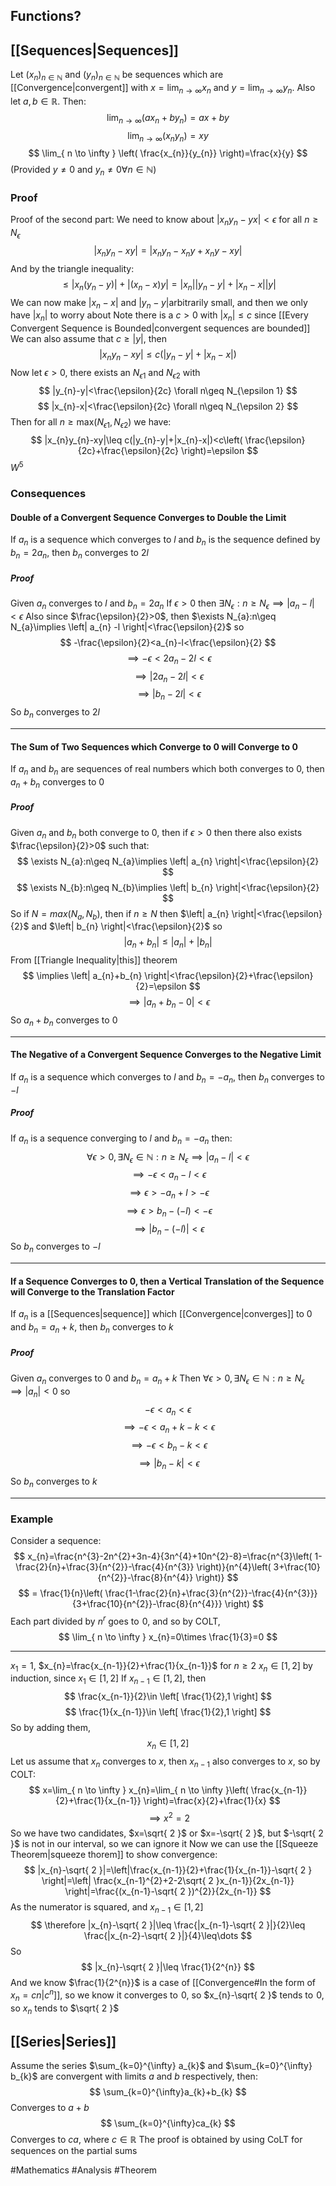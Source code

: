 ## Functions?

## [[Sequences|Sequences]]
Let $(x_{n})_{n\in\mathbb{N}}$ and $(y_{n})_{n\in\mathbb{N}}$ be sequences which are [[Convergence|convergent]] with $x=\lim_{ n \to \infty }x_{n}$ and $y=\lim_{ n \to \infty }y_{n}$. Also let $a,b\in\mathbb{R}$. Then:
$$
\lim_{ n \to \infty } (ax_{n}+by_{n})=ax+by
$$
$$
\lim_{ n \to \infty } (x_{n}y_{n})=xy
$$
$$
\lim_{ n \to \infty } \left( \frac{x_{n}}{y_{n}} \right)=\frac{x}{y}
$$
(Provided $y\neq 0$ and $y_{n}\neq 0\forall n\in\mathbb{N}$)
### Proof
Proof of the second part:
We need to know about $|x_{n}y_{n}-yx|<\epsilon$ for all $n\geq N_\epsilon$
$$
|x_{n}y_{n}-xy|=|x_{n}y_{n}-x_{n}y+x_{n}y-xy|
$$
And by the triangle inequality:
$$
\leq|x_{n}(y_{n}-y)|+|(x_{n}-x)y|=|x_{n}||y_{n}-y|+|x_{n}-x| |y|
$$
We can now make $|x_{n}-x|$ and $|y_{n}-y|$arbitrarily small, and then we only have $|x_{n}|$ to worry about
Note there is a $c>0$ with $|x_{n}|\leq c$ since [[Every Convergent Sequence is Bounded|convergent sequences are bounded]]
We can also assume that $c\geq|y|$, then
$$
|x_{n}y_{n}-xy|\leq c(|y_{n}-y|+|x_{n}-x|)
$$
Now let $\epsilon>0$, there exists an $N_{\epsilon1}$ and $N_{\epsilon 2}$ with
$$
|y_{n}-y|<\frac{\epsilon}{2c} \forall n\geq N_{\epsilon 1}
$$
$$
|x_{n}-x|<\frac{\epsilon}{2c} \forall n\geq N_{\epsilon 2}
$$
Then for all $n\geq \text{max}(N_{\epsilon 1},N_{\epsilon2})$ we have:
$$
|x_{n}y_{n}-xy|\leq c(|y_{n}-y|+|x_{n}-x|)<c\left( \frac{\epsilon}{2c}+\frac{\epsilon}{2c} \right)=\epsilon
$$
$W^5$
### Consequences
#### Double of a Convergent Sequence Converges to Double the Limit
If $a_{n}$ is a sequence which converges to $l$ and $b_{n}$ is the sequence defined by $b_{n}=2a_{n}$, then $b_{n}$ converges to $2l$
##### Proof
Given $a_{n}$ converges to $l$ and $b_{n}=2a_{n}$
If $\epsilon>0$ then $\exists N_{\epsilon}:n\geq N_{\epsilon}\implies \left| a_{n}-l \right|<\epsilon$
Also since $\frac{\epsilon}{2}>0$, then $\exists N_{a}:n\geq N_{a}\implies \left| a_{n} -l \right|<\frac{\epsilon}{2}$ so
$$
-\frac{\epsilon}{2}<a_{n}-l<\frac{\epsilon}{2}
$$
$$
\implies -\epsilon<2a_{n}-2l<\epsilon 
$$
$$
\implies \left| 2a_{n}-2l \right|<\epsilon 
$$
$$
\implies \left| b_{n}-2l \right|<\epsilon
$$
So $b_{n}$ converges to $2l$
___
#### The Sum of Two Sequences which Converge to 0 will Converge to 0
If $a_{n}$ and $b_{n}$ are sequences of real numbers which both converges to 0, then $a_{n}+b_{n}$ converges to 0
##### Proof
Given $a_{n}$ and $b_{n}$ both converge to 0, then if $\epsilon>0$ then there also exists $\frac{\epsilon}{2}>0$ such that:
$$
\exists N_{a}:n\geq N_{a}\implies \left| a_{n} \right|<\frac{\epsilon}{2}
$$
$$
\exists N_{b}:n\geq N_{b}\implies \left| b_{n} \right|<\frac{\epsilon}{2}
$$
So if $N=max(N_{a},N_{b})$, then if $n\geq N$ then $\left| a_{n} \right|<\frac{\epsilon}{2}$ and $\left| b_{n} \right|<\frac{\epsilon}{2}$ so
$$
\left| a_{n}+b_{n} \right|\leq \left| a_{n} \right|+\left| b_{n} \right|
$$
From [[Triangle Inequality|this]] theorem
$$
\implies \left| a_{n}+b_{n} \right|<\frac{\epsilon}{2}+\frac{\epsilon}{2}=\epsilon 
$$
$$
\implies \left| a_{n}+b_{n}-0 \right|<\epsilon
$$
So $a_{n}+b_{n}$ converges to 0
___
#### The Negative of a Convergent Sequence Converges to the Negative Limit
If $a_{n}$ is a sequence which converges to $l$ and $b_{n}=-a_{n}$, then $b_{n}$ converges to $-l$
##### Proof
If $a_{n}$ is a sequence converging to $l$ and $b_{n}=-a_{n}$ then:
$$
\forall\epsilon>0,\exists N_{\epsilon}\in\mathbb{N}:n\geq N_{\epsilon}\implies \left| a_{n}-l \right|<\epsilon 
$$
$$
\implies -\epsilon <a_{n}-l<\epsilon 
$$
$$
\implies \epsilon>-a_{n}+l>-\epsilon 
$$
$$
\implies \epsilon>b_{n}-(-l)<-\epsilon 
$$
$$
\implies \left| b_{n}-(-l) \right|<\epsilon
$$
So $b_{n}$ converges to $-l$
___
#### If a Sequence Converges to 0, then a Vertical Translation of the Sequence will Converge to the Translation Factor
If $a_{n}$ is a [[Sequences|sequence]] which [[Convergence|converges]] to 0 and $b_{n}=a_{n}+k$, then $b_{n}$ converges to $k$
##### Proof
Given $a_{n}$ converges to 0 and $b_{n}=a_{n}+k$
Then $\forall\epsilon>0,\exists N_{\epsilon}\in\mathbb{N}:n\geq N_{\epsilon}\implies \left| a_{n} \right|<0$ so
$$
-\epsilon<a_{n}<\epsilon 
$$
$$
\implies -\epsilon<a_{n}+k-k<\epsilon 
$$
$$
\implies -\epsilon<b_{n}-k<\epsilon 
$$
$$
\implies \left| b_{n}-k \right|<\epsilon
$$
So $b_{n}$ converges to $k$
___
### Example
Consider a sequence:
$$
x_{n}=\frac{n^{3}-2n^{2}+3n-4}{3n^{4}+10n^{2}-8}=\frac{n^{3}\left( 1-\frac{2}{n}+\frac{3}{n^{2}}-\frac{4}{n^{3}} \right)}{n^{4}\left( 3+\frac{10}{n^{2}}-\frac{8}{n^{4}} \right)}
$$
$$
= \frac{1}{n}\left( \frac{1-\frac{2}{n}+\frac{3}{n^{2}}-\frac{4}{n^{3}}}{3+\frac{10}{n^{2}}-\frac{8}{n^{4}}} \right)
$$
Each part divided by $n^{r}$ goes to $\hspace{0pt}0$, and so by COLT,
$$
\lim_{ n \to \infty } x_{n}=0\times \frac{1}{3}=0
$$
___
$x_{1}=1$, $x_{n}=\frac{x_{n-1}}{2}+\frac{1}{x_{n-1}}$ for $n\geq 2$
$x_{n}\in[1,2]$ by induction, since $x_{1}\in[1,2]$
If $x_{n-1}\in[1,2]$, then
$$
\frac{x_{n-1}}{2}\in \left[ \frac{1}{2},1 \right]
$$
$$
\frac{1}{x_{n-1}}\in \left[ \frac{1}{2},1 \right]
$$
So by adding them, 
$$
x_{n}\in [1,2]
$$
Let us assume that $x_{n}$ converges to $x$, then $x_{n-1}$ also converges to $x$, so by COLT:
$$
x=\lim_{ n \to \infty } x_{n}=\lim_{ n \to \infty }\left( \frac{x_{n-1}}{2}+\frac{1}{x_{n-1}} \right)=\frac{x}{2}+\frac{1}{x}
$$
$$
\implies x^{2}=2
$$
So we have two candidates, $x=\sqrt{ 2 }$ or $x=-\sqrt{ 2 }$, but $-\sqrt{ 2 }$ is not in our interval, so we can ignore it
Now we can use the [[Squeeze Theorem|squeeze thorem]] to show convergence:
$$
|x_{n}-\sqrt{ 2 }|=\left|\frac{x_{n-1}}{2}+\frac{1}{x_{n-1}}-\sqrt{ 2 } \right|=\left| \frac{x_{n-1}^{2}+2-2\sqrt{ 2 }x_{n-1}}{2x_{n-1}} \right|=\frac{(x_{n-1}-\sqrt{ 2 })^{2}}{2x_{n-1}}
$$
As the numerator is squared, and $x_{n-1}\in[1,2]$
$$
\therefore |x_{n}-\sqrt{ 2 }|\leq \frac{|x_{n-1}-\sqrt{ 2 }|}{2}\leq \frac{|x_{n-2}-\sqrt{ 2 }|}{4}\leq\dots
$$
So
$$
|x_{n}-\sqrt{ 2 }|\leq \frac{1}{2^{n}}
$$
And we know $\frac{1}{2^{n}}$ is a case of [[Convergence#In the form of $x_{n}=c {n}$|$c^{n}$]], so we know it converges to $\hspace{0pt}0$, so $x_{n}-\sqrt{ 2 }$ tends to $\hspace{0pt}0$, so $x_{n}$ tends to $\sqrt{ 2 }$
## [[Series|Series]]
Assume the series $\sum_{k=0}^{\infty} a_{k}$ and $\sum_{k=0}^{\infty} b_{k}$ are convergent with limits $a$ and $b$ respectively, then:
$$
\sum_{k=0}^{\infty}a_{k}+b_{k}
$$
Converges to $a+b$
$$
\sum_{k=0}^{\infty}ca_{k}
$$
Converges to $ca$, where $c\in\mathbb{R}$
The proof is obtained by using CoLT for sequences on the partial sums

#Mathematics #Analysis #Theorem 